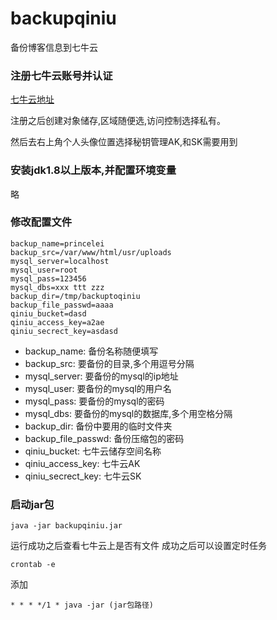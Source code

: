 # backupqiniu
备份博客信息到七牛云

### 注册七牛云账号并认证

[七牛云地址](https://portal.qiniu.com)

注册之后创建对象储存,区域随便选,访问控制选择私有。

然后去右上角个人头像位置选择秘钥管理AK,和SK需要用到

### 安装jdk1.8以上版本,并配置环境变量

略

### 修改配置文件

```
backup_name=princelei
backup_src=/var/www/html/usr/uploads
mysql_server=localhost
mysql_user=root
mysql_pass=123456
mysql_dbs=xxx ttt zzz
backup_dir=/tmp/backuptoqiniu
backup_file_passwd=aaaa
qiniu_bucket=dasd
qiniu_access_key=a2ae
qiniu_secrect_key=asdasd
```
- backup_name: 备份名称随便填写
- backup_src: 要备份的目录,多个用逗号分隔
- mysql_server: 要备份的mysql的ip地址
- mysql_user: 要备份的mysql的用户名
- mysql_pass: 要备份的mysql的密码
- mysql_dbs: 要备份的mysql的数据库,多个用空格分隔
- backup_dir: 备份中要用的临时文件夹
- backup_file_passwd: 备份压缩包的密码
- qiniu_bucket: 七牛云储存空间名称
- qiniu_access_key: 七牛云AK
- qiniu_secrect_key: 七牛云SK

### 启动jar包

```
java -jar backupqiniu.jar
```

运行成功之后查看七牛云上是否有文件
成功之后可以设置定时任务

```
crontab -e
```

添加

```
* * * */1 * java -jar (jar包路径)
```


